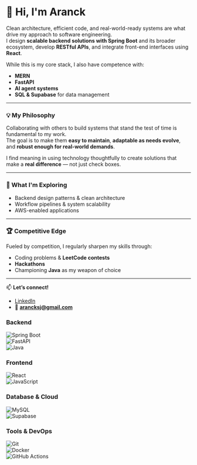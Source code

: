 # 👋 Hi, I'm Aranck  

Clean architecture, efficient code, and real-world-ready systems are what drive my approach to software engineering.  
I design **scalable backend solutions with Spring Boot** and its broader ecosystem, develop **RESTful APIs**, and integrate front-end interfaces using **React**.  

While this is my core stack, I also have competence with:  
- **MERN**  
- **FastAPI**  
- **AI agent systems**  
- **SQL & Supabase** for data management  

---

### 💡 My Philosophy  
Collaborating with others to build systems that stand the test of time is fundamental to my work.  
The goal is to make them **easy to maintain**, **adaptable as needs evolve**, and **robust enough for real-world demands**.  

I find meaning in using technology thoughtfully to create solutions that make a **real difference** — not just check boxes.  

---

### 🚀 What I'm Exploring  
- Backend design patterns & clean architecture  
- Workflow pipelines & system scalability  
- AWS-enabled applications  

---

### 🏆 Competitive Edge  
Fueled by competition, I regularly sharpen my skills through:  
- Coding problems & **LeetCode contests**  
- **Hackathons**  
- Championing **Java** as my weapon of choice  

---

📫 **Let’s connect!**  
- [LinkedIn](https://www.linkedin.com/in/aranck)  
- 📧 **arancksj@gmail.com**  


### Backend  
![Spring Boot](https://img.shields.io/badge/Spring%20Boot-6DB33F?style=for-the-badge&logo=springboot&logoColor=white)  
![FastAPI](https://img.shields.io/badge/FastAPI-009688?style=for-the-badge&logo=fastapi&logoColor=white)  
![Java](https://img.shields.io/badge/Java-ED8B00?style=for-the-badge&logo=openjdk&logoColor=white)  

### Frontend  
![React](https://img.shields.io/badge/React-20232A?style=for-the-badge&logo=react&logoColor=61DAFB)  
![JavaScript](https://img.shields.io/badge/JavaScript-F7DF1E?style=for-the-badge&logo=javascript&logoColor=black)  

### Database & Cloud  
![MySQL](https://img.shields.io/badge/MySQL-4479A1?style=for-the-badge&logo=mysql&logoColor=white)  
![Supabase](https://img.shields.io/badge/Supabase-3ECF8E?style=for-the-badge&logo=supabase&logoColor=white)  

### Tools & DevOps  
![Git](https://img.shields.io/badge/Git-F05032?style=for-the-badge&logo=git&logoColor=white)  
![Docker](https://img.shields.io/badge/Docker-2496ED?style=for-the-badge&logo=docker&logoColor=white)  
![GitHub Actions](https://img.shields.io/badge/GitHub%20Actions-2088FF?style=for-the-badge&logo=githubactions&logoColor=white)  
